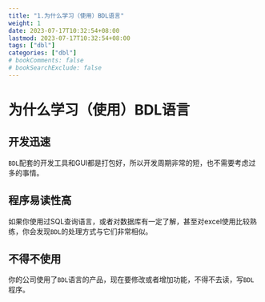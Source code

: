 ```yaml
---
title: "1.为什么学习（使用）BDL语言"
weight: 1
date: 2023-07-17T10:32:54+08:00
lastmod: 2023-07-17T10:32:54+08:00
tags: ["dbl"]
categories: ["dbl"]
# bookComments: false
# bookSearchExclude: false
---
```


# 为什么学习（使用）BDL语言

## 开发迅速
`BDL`配套的开发工具和GUI都是打包好，所以开发周期非常的短，也不需要考虑过多的事情。
## 程序易读性高
如果你使用过SQL查询语言，或者对数据库有一定了解，甚至对excel使用比较熟练，你会发现`BDL`的处理方式与它们非常相似。
## 不得不使用
你的公司使用了`BDL`语言的产品，现在要修改或者增加功能，不得不去读，写`BDL`程序。